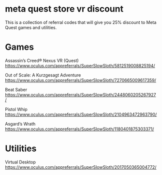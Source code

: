 # meta quest store vr discount
This is a collection of referral codes that will give you 25% discount to Meta Quest games and utilities.
# Games
Assassin’s Creed® Nexus VR (Quest)
https://www.oculus.com/appreferrals/SuperSlowSloth/5812519008825194/

Out of Scale: A Kurzgesagt Adventure
https://www.oculus.com/appreferrals/SuperSlowSloth/7270665009617359/

Beat Saber
https://www.oculus.com/appreferrals/SuperSlowSloth/2448060205267927/

Pistol Whip
https://www.oculus.com/appreferrals/SuperSlowSloth/2104963472963790/

Asgard’s Wrath
https://www.oculus.com/appreferrals/SuperSlowSloth/1180401875303371/

# Utilities
Virtual Desktop
https://www.oculus.com/appreferrals/SuperSlowSloth/2017050365004772/
